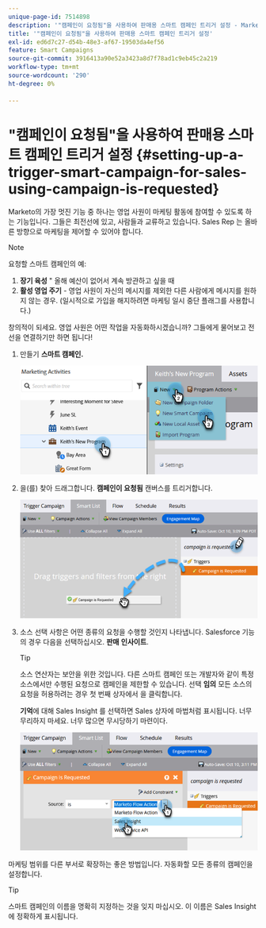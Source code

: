 ```yaml
---
unique-page-id: 7514898
description: '"캠페인이 요청됨"을 사용하여 판매용 스마트 캠페인 트리거 설정 - Marketo 문서 - 제품 설명서'
title: '"캠페인이 요청됨"을 사용하여 판매용 스마트 캠페인 트리거 설정'
exl-id: ed6d7c27-d54b-48e3-af67-19503da4ef56
feature: Smart Campaigns
source-git-commit: 3916413a90e52a3423a8d7f78ad1c9eb45c2a219
workflow-type: tm+mt
source-wordcount: '290'
ht-degree: 0%

---
```


# &quot;캠페인이 요청됨&quot;을 사용하여 판매용 스마트 캠페인 트리거 설정 {#setting-up-a-trigger-smart-campaign-for-sales-using-campaign-is-requested}

Marketo의 가장 멋진 기능 중 하나는 영업 사원이 마케팅 활동에 참여할 수 있도록 하는 기능입니다. 그들은 최전선에 있고, 사람들과 교류하고 있습니다. Sales Rep 는 올바른 방향으로 마케팅을 제어할 수 있어야 합니다.

>[!NOTE]
>
>요청할 스마트 캠페인의 예:
>
>1. **장기 육성** &quot; 올해 예산이 없어서 계속 방관하고 싶을 때
>1. **활성 영업 주기** - 영업 사원이 자신의 메시지를 제외한 다른 사람에게 메시지를 원하지 않는 경우. (일시적으로 가입을 해지하려면 마케팅 일시 중단 플래그를 사용합니다.)
>
>창의적이 되세요. 영업 사원은 어떤 작업을 자동화하시겠습니까? 그들에게 물어보고 전선을 연결하기만 하면 됩니다!

1. 만들기 **스마트 캠페인.**

   ![](assets/setting-up-a-trigger-smart-campaign-for-sales-1.png)

1. 을(를) 찾아 드래그합니다. **캠페인이 요청됨** 캔버스를 트리거합니다.

   ![](assets/setting-up-a-trigger-smart-campaign-for-sales-2.png)

1. 소스 선택 사항은 어떤 종류의 요청을 수행할 것인지 나타냅니다. Salesforce 기능의 경우 다음을 선택하십시오. **판매** **인사이트**.

   >[!TIP]
   >
   >소스 연산자는 보안을 위한 것입니다. 다른 스마트 캠페인 또는 개발자와 같이 특정 소스에서만 수행된 요청으로 캠페인을 제한할 수 있습니다. 선택 **임의** 모든 소스의 요청을 허용하려는 경우 첫 번째 상자에서 을 클릭합니다.
   >
   >**기억**&#x200B;에 대해 Sales Insight 를 선택하면 Sales 상자에 마법처럼 표시됩니다. 너무 무리하지 마세요. 너무 많으면 무시당하기 마련이다.

   ![](assets/setting-up-a-trigger-smart-campaign-for-sales-3.png)

마케팅 범위를 다른 부서로 확장하는 좋은 방법입니다. 자동화할 모든 종류의 캠페인을 설정합니다.

>[!TIP]
>
>스마트 캠페인의 이름을 명확히 지정하는 것을 잊지 마십시오. 이 이름은 Sales Insight에 정확하게 표시됩니다.
